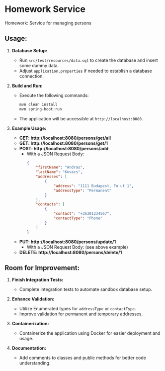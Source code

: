 # Homework Service

Homework: Service for managing persons

## Usage:

1. **Database Setup:**
    - Run `src/test/resources/data.sql` to create the database and insert some dummy data.
    - Adjust `application.properties` if needed to establish a database connection.
    
2. **Build and Run:**
    - Execute the following commands:
        ```bash
        mvn clean install
        mvn spring-boot:run
        ```
    - The application will be accessible at `http://localhost:8080`.

3. **Example Usage:**
    - **GET: http://localhost:8080/persons/get/all**
    - **GET: http://localhost:8080/persons/get/1**
    - **POST: http://localhost:8080/persons/add**
        - With a JSON Request Body:
            ```json
            {
                "firstName": "Andras",
                "lastName": "Kovacs",
                "addresses": [
                    {
                        "address": "1111 Budapest, Fo ut 1",
                        "addressType": "Permanent"
                    }
                ],
                "contacts": [
                    {
                        "contact": "+36301234567",
                        "contactType": "Phone"
                    }
                ]
            }
            ```
    - **PUT: http://localhost:8080/persons/update/1**
        - With a JSON Request Body: (see above example)
    - **DELETE: http://localhost:8080/persons/delete/1**

## Room for Improvement:

1. **Finish Integration Tests:**
    - Complete integration tests to automate sandbox database setup.

2. **Enhance Validation:**
    - Utilize Enumerated types for `addressType` or `contactType`.
    - Improve validation for permanent and temporary addresses.

3. **Containerization:**
    - Containerize the application using Docker for easier deployment and usage.

4. **Documentation:**
    - Add comments to classes and public methods for better code understanding.

